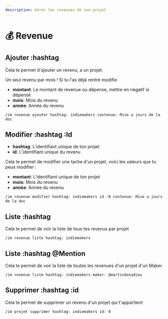 ```yaml
---
description: Gérer les revenues de son projet
---
```


# 💰 Revenue

## Ajouter :hashtag

Cela te permet d'ajouter un revenu, a un projet.

Un seul revenu par mois ! Si tu l'as déjà rentré modifie

* **montant**: Le montant de revenue ou dépense, mettre en négatif si dépensé
* **mois:** Mois du revenu 
* **année**: Année du revenu

```text
/im revenue ajouter hashtag: indiemakers contenue: Mise a jours de la doc
```

## Modifier :hashtag :Id

* **hashtag**: L'identifiant unique de ton projet
* **id**: L'identifiant unique du revenu

Cela te permet de modifier une tache d'un projet, voici les valeurs que tu peux modifier :

* **montant**: L'identifiant unique de ton projet
* **mois:** Mois du revenu 
* **année**: Année du revenu

```text
/im revenue modifier hashtag: indiemakers id :0 contenue: Mise a jours de la doc
```

## Liste :hashtag

Cela te permet de voir la liste de tous tes revenus par projet

```text
/im revenue liste hashtag: indiemakers
```

## Liste :hashtag @Mention

Cela te permet de voir la liste de toutes les revenues d'un projet d'un Maker.

```text
/im revenue liste hashtag: indiemakers maker: @martindonadieu
```

## Supprimer :hashtag :id

Cela te permet de supprimer un revenu d'un projet qui t'appartient

```text
/im projet supprimer hashtag: indiemakers id: 0
```


